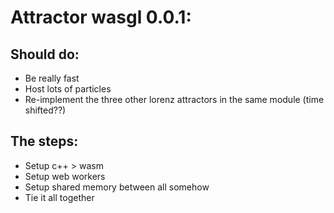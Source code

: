 # Attractor wasgl 0.0.1:

## Should do:
- Be really fast
- Host lots of particles
- Re-implement the three other lorenz attractors in the same module (time shifted??)

## The steps:
- Setup c++ > wasm
- Setup web workers
- Setup shared memory between all somehow
- Tie it all together